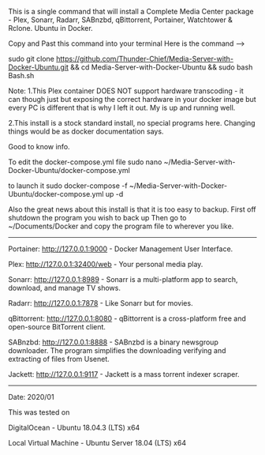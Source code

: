 This is a single command that will install a Complete Media Center package - Plex, Sonarr, Radarr, SABnzbd, qBittorrent, Portainer, Watchtower & Rclone. Ubuntu in Docker.

Copy and Past this command into your terminal 
Here is the command --> 

sudo git clone https://github.com/Thunder-Chief/Media-Server-with-Docker-Ubuntu.git && cd Media-Server-with-Docker-Ubuntu && sudo bash Bash.sh


Note:
1.This Plex container DOES NOT support hardware transcoding - it can though just but exposing the correct hardware in your docker image but every PC is different that is why I left it out. My is up and running well.

2.This install is a stock standard install, no special programs here. Changing things would be as docker documentation says.


Good to know info.

To edit the docker-compose.yml file 
sudo nano ~/Media-Server-with-Docker-Ubuntu/docker-compose.yml

to launch it
sudo docker-compose -f ~/Media-Server-with-Docker-Ubuntu/docker-compose.yml up -d

Also the great news about this install is that it is too easy to backup.
First off shutdown the program you wish to back up 
Then go to ~/Documents/Docker and copy the program file to wherever you like. 

________________________________________________________________________________

Portainer: http://127.0.0.1:9000 - Docker Management User Interface.

Plex: http://127.0.0.1:32400/web -  Your personal media play.

Sonarr: http://127.0.0.1:8989 - Sonarr is a multi-platform app to search, download, and manage TV shows.

Radarr: http://127.0.0.1:7878 - Like Sonarr but for movies.

qBittorrent: http://127.0.0.1:8080 - qBittorrent is a cross-platform free and open-source BitTorrent client.

SABnzbd: http://127.0.0.1:8888 - SABnzbd is a binary newsgroup downloader. The program simplifies the downloading verifying and extracting of files from Usenet.

Jackett: http://127.0.0.1:9117 - Jackett is a mass torrent indexer scraper.
________________________________________________________________________________

Date: 2020/01

This was tested on 

DigitalOcean - Ubuntu 18.04.3 (LTS) x64

Local Virtual Machine - Ubuntu Server 18.04 (LTS) x64
